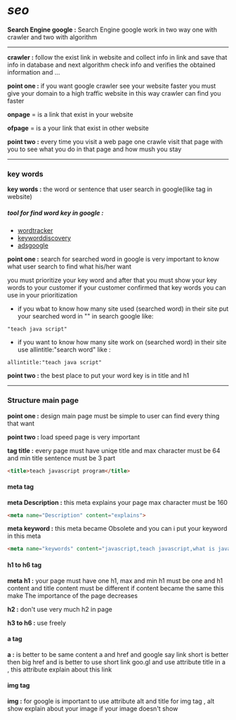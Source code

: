 # *seo*

**Search Engine google :**
Search Engine google work in two way one with crawler and two with algorithm

---

**crawler :**
follow the exist link in website and collect info in link and save that info in database and next algorithm check info and verifies the obtained information and ...

**point one :** if you want google crawler see your website faster you must give your domain to a high traffic website in this way crawler can find you faster 

**onpage** = is a link that exist in your website

**ofpage** = is a your link that exist in other website  

**point two :** every time you visit a web page one crawle visit that page with you to see what you do in that page and how mush you stay

***

### key words

**key words :** the word or sentence that user search in google(like tag in website)

##### tool for find word key in google :
+ [wordtracker](https://www.wordtracker.com/)
+ [keyworddiscovery](https://www.keyworddiscovery.com/)
+ [adsgoogle](https://ads.google.com/)

**point one :** search for searched word in google is very important to know what user search to find what his/her want

you must prioritize your key word and after that you must show your key words to your customer if your customer confirmed that key words you can use in your prioritization 

+ if you wbat to know how many site used (searched word) in their site put your searched word in "" in search google like:

```
"teach java script"
```

+ if you want to know how many site work on (searched word) in their site use allintitle:"search word" like :
```
allintitle:"teach java script"
```

**point two :** the best place to put your word key is in title and h1

***

### Structure main page

**point one :** design main page must be simple to user can find every thing that want

**point two :** load speed page is very important

**tag title :** every page must have uniqe title and max character must be 64 and min title sentence must be 3 part
```html
<title>teach javascript program</title>
```

#### meta tag

**meta Description :** this meta explains your page max character must be 160 
```html
<meta name="Description" content="explains">
```

**meta keyword :** this meta became Obsolete and you can i put your keyword in this meta 
```html
<meta name="keywords" content="javascript,teach javascript,what is javascript">
```

#### h1 to h6 tag
**meta h1 :** your page must have one h1, max and min h1 must be one and h1 content and title content must be different if content became the same this make The importance of the page decreases

**h2 :** don't use very much h2 in page

**h3 to h6 :** use freely

#### a tag
**a :** is better to be same content a and href and google say link short is better then big href and is better to use short link goo.gl and use attribute title in a , this attribute explain about this link

#### img tag
**img :** for google is important to use attribute alt and title for img tag , alt show explain about your image if your image doesn't show